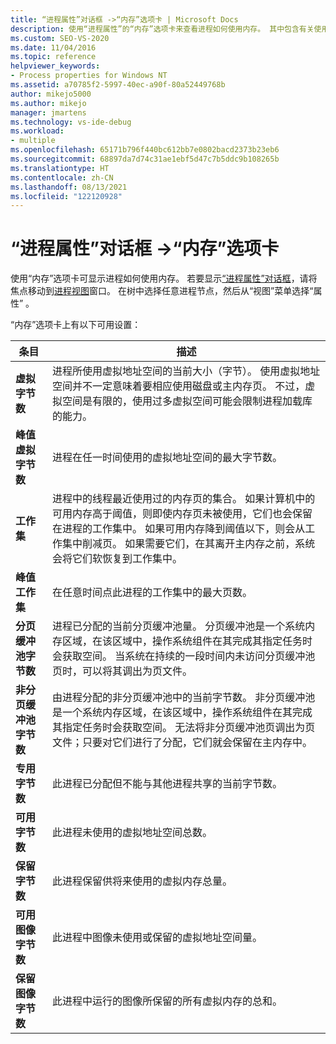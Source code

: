```yaml
---
title: “进程属性”对话框 ->“内存”选项卡 | Microsoft Docs
description: 使用“进程属性”的“内存”选项卡来查看进程如何使用内存。 其中包含有关使用的空间、共享的空间和使用的虚拟空间的信息。
ms.custom: SEO-VS-2020
ms.date: 11/04/2016
ms.topic: reference
helpviewer_keywords:
- Process properties for Windows NT
ms.assetid: a70785f2-5997-40ec-a90f-80a52449768b
author: mikejo5000
ms.author: mikejo
manager: jmartens
ms.technology: vs-ide-debug
ms.workload:
- multiple
ms.openlocfilehash: 65171b796f440bc612bb7e0802bacd2373b23eb6
ms.sourcegitcommit: 68897da7d74c31ae1ebf5d47c7b5ddc9b108265b
ms.translationtype: HT
ms.contentlocale: zh-CN
ms.lasthandoff: 08/13/2021
ms.locfileid: "122120928"
---
```

# <a name="memory-tab-process-properties-dialog-box"></a>“进程属性”对话框 ->“内存”选项卡
使用“内存”选项卡可显示进程如何使用内存。 若要显示[“进程属性”对话框](../debugger/process-properties-dialog-box.md)，请将焦点移动到[进程视图](../debugger/processes-view.md)窗口。 在树中选择任意进程节点，然后从“视图”菜单选择“属性” 。

 “内存”选项卡上有以下可用设置：

|条目|描述|
|-----------|-----------------|
|**虚拟字节数**|进程所使用虚拟地址空间的当前大小（字节）。 使用虚拟地址空间并不一定意味着要相应使用磁盘或主内存页。 不过，虚拟空间是有限的，使用过多虚拟空间可能会限制进程加载库的能力。|
|**峰值虚拟字节数**|进程在任一时间使用的虚拟地址空间的最大字节数。|
|**工作集**|进程中的线程最近使用过的内存页的集合。 如果计算机中的可用内存高于阈值，则即使内存页未被使用，它们也会保留在进程的工作集中。 如果可用内存降到阈值以下，则会从工作集中削减页。 如果需要它们，在其离开主内存之前，系统会将它们软恢复到工作集中。|
|**峰值工作集**|在任意时间点此进程的工作集中的最大页数。|
|**分页缓冲池字节数**|进程已分配的当前分页缓冲池量。 分页缓冲池是一个系统内存区域，在该区域中，操作系统组件在其完成其指定任务时会获取空间。 当系统在持续的一段时间内未访问分页缓冲池页时，可以将其调出为页文件。|
|**非分页缓冲池字节数**|由进程分配的非分页缓冲池中的当前字节数。 非分页缓冲池是一个系统内存区域，在该区域中，操作系统组件在其完成其指定任务时会获取空间。 无法将非分页缓冲池页调出为页文件；只要对它们进行了分配，它们就会保留在主内存中。|
|**专用字节数**|此进程已分配但不能与其他进程共享的当前字节数。|
|**可用字节数**|此进程未使用的虚拟地址空间总数。|
|**保留字节数**|此进程保留供将来使用的虚拟内存总量。|
|**可用图像字节数**|此进程中图像未使用或保留的虚拟地址空间量。|
|**保留图像字节数**|此进程中运行的图像所保留的所有虚拟内存的总和。|